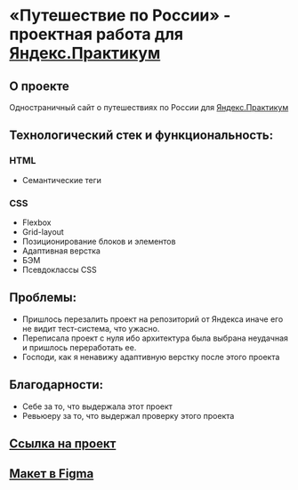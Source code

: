 # «Путешествие по России» - проектная работа для [Яндекс.Практикум](https://practicum.yandex.ru/)

## О проекте
Одностраничный сайт о путешествиях по России для [Яндекс.Практикум](https://practicum.yandex.ru/)

## Технологический стек и функциональность:
### HTML
* Семантические теги
### CSS
* Flexbox
* Grid-layout
* Позиционирование блоков и элементов
* Адаптивная верстка
* БЭМ
* Псевдоклассы CSS

## Проблемы:
* Пришлось перезалить проект на репозиторий от Яндекса иначе его не видит тест-система, что ужасно.
* Переписала проект с нуля ибо архитектура была выбрана неудачная и пришлось переработать ее.
* Господи, как я ненавижу адаптивную верстку после этого проекта

## Благодарности:
* Себе за то, что выдержала этот проект
* Ревьюеру за то, что выдержал проверку этого проекта

## [Ссылка на проект](https://zaytskaterina.github.io/russian-travel/)

## [Макет в Figma](https://www.figma.com/file/5S2WSbEFL6awjVWJ0NWL8Q/Sprint-3_-Russia-_-desktop-%2B-mobile?node-id=28503%3A0)
